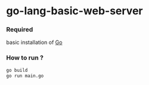 # go-lang-basic-web-server

### Required

basic installation of [Go](https://go.dev/dl/)

### How to run ?

```sh
go build
go run main.go
```
